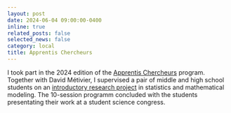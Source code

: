 ```yaml
---
layout: post
date: 2024-06-04 09:00:00-0400
inline: true
related_posts: false
selected_news: false
category: local
title: Apprentis Chercheurs
---
```

I took part in the 2024 edition of the <a href="https://arbre-des-connaissances-apsr.org/nos-actions/les-apprentis-chercheurs/">Apprentis Chercheurs</a> program. Together with David Métivier, I supervised a pair of middle and high school students on an [introductory research project](https://dmetivie.github.io/Pluto_export/pluto_apprentis_chercheur.html) in statistics and mathematical modeling.
The 10-session programm concluded with the students presentating their work at a student science congress.
